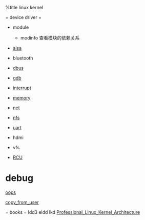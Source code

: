 %title linux kernel

= device driver =
- module 
	- modinfo 查看模块的依赖关系
- [alsa]()
- bluetooth
- [dbus]()
- [gdb]()
- [interrupt]()
- [memory]()
- [net]()
- [nfs]()
- [uart]()
- hdmi

- vfs
- [RCU]()

# debug
[oops]()

[copy_from_user]()
	
=  books =
ldd3
eldd
lkd
[Professional_Linux_Kernel_Architecture]()
